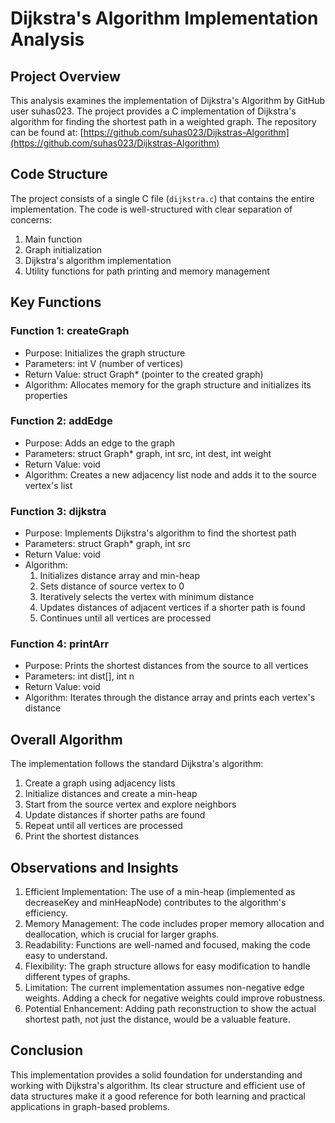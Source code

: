 # Dijkstra's Algorithm Implementation Analysis

## Project Overview
This analysis examines the implementation of Dijkstra's Algorithm by GitHub user suhas023. The project provides a C implementation of Dijkstra's algorithm for finding the shortest path in a weighted graph. The repository can be found at: [https://github.com/suhas023/Dijkstras-Algorithm](https://github.com/suhas023/Dijkstras-Algorithm)

## Code Structure
The project consists of a single C file (`dijkstra.c`) that contains the entire implementation. The code is well-structured with clear separation of concerns:

1. Main function
2. Graph initialization
3. Dijkstra's algorithm implementation
4. Utility functions for path printing and memory management

## Key Functions

### Function 1: createGraph
- Purpose: Initializes the graph structure
- Parameters: int V (number of vertices)
- Return Value: struct Graph* (pointer to the created graph)
- Algorithm: Allocates memory for the graph structure and initializes its properties

### Function 2: addEdge
- Purpose: Adds an edge to the graph
- Parameters: struct Graph* graph, int src, int dest, int weight
- Return Value: void
- Algorithm: Creates a new adjacency list node and adds it to the source vertex's list

### Function 3: dijkstra
- Purpose: Implements Dijkstra's algorithm to find the shortest path
- Parameters: struct Graph* graph, int src
- Return Value: void
- Algorithm: 
  1. Initializes distance array and min-heap
  2. Sets distance of source vertex to 0
  3. Iteratively selects the vertex with minimum distance
  4. Updates distances of adjacent vertices if a shorter path is found
  5. Continues until all vertices are processed

### Function 4: printArr
- Purpose: Prints the shortest distances from the source to all vertices
- Parameters: int dist[], int n
- Return Value: void
- Algorithm: Iterates through the distance array and prints each vertex's distance

## Overall Algorithm
The implementation follows the standard Dijkstra's algorithm:
1. Create a graph using adjacency lists
2. Initialize distances and create a min-heap
3. Start from the source vertex and explore neighbors
4. Update distances if shorter paths are found
5. Repeat until all vertices are processed
6. Print the shortest distances

## Observations and Insights
1. Efficient Implementation: The use of a min-heap (implemented as decreaseKey and minHeapNode) contributes to the algorithm's efficiency.
2. Memory Management: The code includes proper memory allocation and deallocation, which is crucial for larger graphs.
3. Readability: Functions are well-named and focused, making the code easy to understand.
4. Flexibility: The graph structure allows for easy modification to handle different types of graphs.
5. Limitation: The current implementation assumes non-negative edge weights. Adding a check for negative weights could improve robustness.
6. Potential Enhancement: Adding path reconstruction to show the actual shortest path, not just the distance, would be a valuable feature.

## Conclusion
This implementation provides a solid foundation for understanding and working with Dijkstra's algorithm. Its clear structure and efficient use of data structures make it a good reference for both learning and practical applications in graph-based problems.